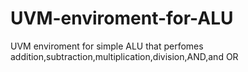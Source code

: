 # UVM-enviroment-for-ALU
UVM enviroment for simple ALU that perfomes addition,subtraction,multiplication,division,AND,and OR

